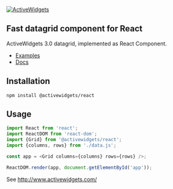 
[![ActiveWidgets](http://www.activewidgets.com/include/logo/aw-logo-40.png?activewidgets/react)](http://www.activewidgets.com/)

## Fast datagrid component for React

ActiveWidgets 3.0 datagrid, implemented as React Component.

- [Examples](https://rs.activewidgets.com/)
- [Docs](https://rd.activewidgets.com/)

## Installation

```
npm install @activewidgets/react
```

## Usage

```js
import React from 'react';
import ReactDOM from 'react-dom';
import {Grid} from '@activewidgets/react';
import {columns, rows} from './data.js';

const app = <Grid columns={columns} rows={rows} />;

ReactDOM.render(app, document.getElementById('app'));

```

See http://www.activewidgets.com/
